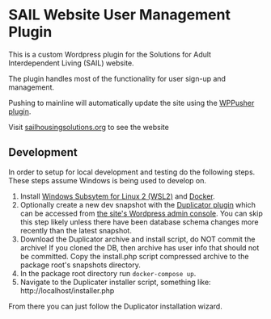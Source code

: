 # SAIL Website User Management Plugin

This is a custom Wordpress plugin for the Solutions for Adult Interdependent Living (SAIL) website. 

The plugin handles most of the functionality for user sign-up and management.

Pushing to mainline will automatically update the site using the [WPPusher plugin](https://wppusher.com/).

Visit [sailhousingsolutions.org](https://sailhousingsolutions.org) to see the website

## Development

In order to setup for local development and testing do the following steps.  These steps assume Windows is being used to develop on. 

1. Install [Windows Subsytem for Linux 2 (WSL2)](https://docs.microsoft.com/en-us/windows/wsl/) and [Docker](https://docs.docker.com/desktop/windows/install/).
2. Optionally create a new dev snapshot with the [Duplicator plugin](https://snapcreek.com/duplicator/docs/quick-start) which can be accessed from [the site's Wordpress admin console](https://sailhousingsolutions.org/wp-admin/admin.php?page=duplicator). You can skip this step likely unless there have been database schema changes more recently than the latest snapshot.
3. Download the Duplicator archive and install script, do NOT commit the archive! If you cloned the DB, then archive has user info that should not be committed. Copy the install.php script compressed  archive to the package root's snapshots directory.
4. In the package root directory run `docker-compose up`.
5. Navigate to the Duplicater installer script, something like: http://localhost/installer.php

From there you can just follow the Duplicator installation wizard.